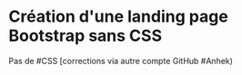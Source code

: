 # Création d'une landing page Bootstrap sans CSS
Pas de #CSS
[corrections via autre compte GitHub #Anhek)
